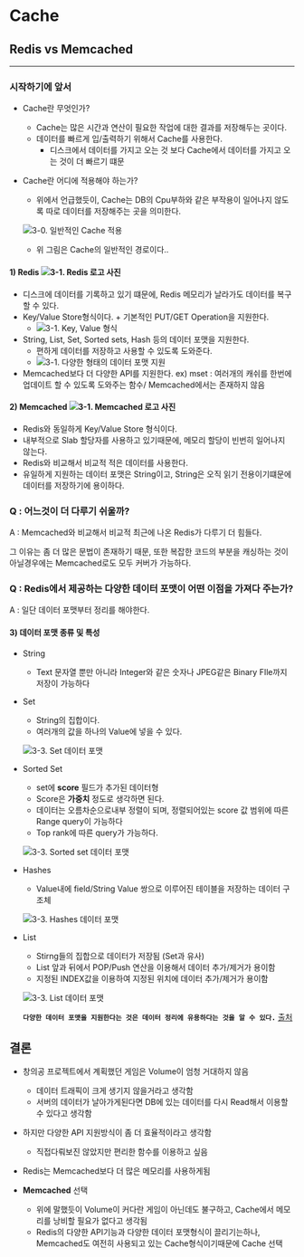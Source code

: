 # Cache
## Redis vs Memcached
* * *
### 시작하기에 앞서
* Cache란 무엇인가?
  * Cache는 많은 시간과 연산이 필요한 작업에 대한 결과를 저장해두는 곳이다.
  * 데이터를 빠르게 입/출력하기 위해서 Cache를 사용한다.
    * 디스크에서 데이터를 가지고 오는 것 보다 Cache에서 데이터를 가지고 오는 것이 더 빠르기 떄문
    
* Cache란 어디에 적용해야 하는가?
  * 위에서 언급했듯이, Cache는 DB의 Cpu부하와 같은 부작용이 일어나지 않도록 따로 데이터를 저장해주는 곳을 의미한다.
  
  ![3-0. 일반적인 Cache 적용](https://user-images.githubusercontent.com/43811124/49564057-9c0e5c00-f965-11e8-91eb-cb3595351d0b.PNG)
  
  * 위 그림은 Cache의 일반적인 경로이다.. 
  
#### 1) Redis   ![3-1. Redis 로고 사진](https://user-images.githubusercontent.com/43811124/49564322-759cf080-f966-11e8-82fe-285a4d09f241.PNG)
* 디스크에 데이터를 기록하고 있기 떄문에, Redis 메모리가 날라가도 데이터를 복구할 수 있다.
* Key/Value Store형식이다. + 기본적인 PUT/GET Operation을 지원한다.
  * ![3-1. Key, Value 형식](https://user-images.githubusercontent.com/43811124/49564688-c2cd9200-f967-11e8-8a66-2dd2822dd551.PNG)
* String, List, Set, Sorted sets, Hash 등의 데이터 포맷을 지원한다.
  * 편하게 데이터를 저장하고 사용할 수 있도록 도와준다.
  * ![3-1. 다양한 형태의 데이터 포맷 지원](https://user-images.githubusercontent.com/43811124/49564514-2c00d580-f967-11e8-9be0-21ff4b6e2afc.PNG)
* Memcached보다 더 다양한 API를 지원한다. ex) mset : 여러개의 캐쉬를 한번에 업데이트 할 수 있도록 도와주는 함수/ Memcached에서는 존재하지 않음


#### 2) Memcached    ![3-1. Memcached 로고 사진](https://user-images.githubusercontent.com/43811124/49564338-80f01c00-f966-11e8-9afa-0b542f367b1d.PNG)
* Redis와 동일하게 Key/Value Store 형식이다. 
* 내부적으로 Slab 할당자를 사용하고 있기때문에, 메모리 할당이 빈번히 일어나지 않는다.
* Redis와 비교해서 비교적 적은 데이터를 사용한다. 
* 유일하게 지원하는 데이터 포맷은 String이고, String은 오직 읽기 전용이기떄문에 데이터를 저장하기에 용이하다.

### Q : 어느것이 더 다루기 쉬울까?
A : Memcached와 비교해서 비교적 최근에 나온 Redis가 다루기 더 힘들다.

그 이유는 좀 더 많은 문법이 존재하기 때문, 또한 복잡한 코드의 부분을 캐싱하는 것이 아닐경우에는 Memcached로도 모두 커버가 가능하다.

### Q : Redis에서 제공하는 다양한 데이터 포맷이 어떤 이점을 가져다 주는가?
A : 일단 데이터 포맷부터 정리를 해야한다.
#### 3) 데이터 포맷 종류 및 특성
* String
  * Text 문자열 뿐만 아니라 Integer와 같은 숫자나 JPEG같은 Binary FIle까지 저장이 가능하다
* Set
  * String의 집합이다.
  * 여러개의 값을 하나의 Value에 넣을 수 있다.
  
  ![3-3. Set 데이터 포맷](https://user-images.githubusercontent.com/43811124/49565816-d8dd5180-f96b-11e8-9bd0-784d66276c2d.PNG)
* Sorted Set
  * set에 **score** 필드가 추가된 데이터형
  * Score은 **가중치** 정도로 생각하면 된다.
  * 데이터는 오름차순으로내부 정렬이 되며, 정렬되어있는 score 값 범위에 따른 Range query이 가능하다
  * Top rank에 따른 query가 가능하다.
  
  ![3-3. Sorted set 데이터 포맷](https://user-images.githubusercontent.com/43811124/49566026-a2540680-f96c-11e8-9405-4cc173990a04.PNG)
* Hashes
  * Value내에 field/String Value 쌍으로 이루어진 테이블을 저장하는 데이터 구조체
  
  ![3-3. Hashes 데이터 포맷](https://user-images.githubusercontent.com/43811124/49566038-aaac4180-f96c-11e8-9f05-8bda79342672.PNG)
* List
  * Stirng들의 집합으로 데이터가 저장됨 (Set과 유사)
  * List 앞과 뒤에서 POP/Push 연산을 이용해서 데이터 추가/제거가 용이함
  * 지정된 INDEX값을 이용하여 지정된 위치에 데이터 추가/제거가 용이함
  
  ![3-3. List 데이터 포맷](https://user-images.githubusercontent.com/43811124/49566048-b26be600-f96c-11e8-82e8-abc1622dee48.PNG)
  
  **`다양한 데이터 포맷을 지원한다는 것은 데이터 정리에 유용하다는 것을 알 수 있다.`**
  [출처][1]

## 결론
 * 창의공 프로젝트에서 계획했던 게임은 Volume이 엄청 거대하지 않음
   * 데이터 트래픽이 크게 생기지 않을거라고 생각함
   * 서버의 데이터가 날아가게된다면 DB에 있는 데이터를 다시 Read해서 이용할 수 있다고 생각함
 * 하지만 다양한 API 지원방식이 좀 더 효율적이라고 생각함
   * 직접다뤄보진 않았지만 편리한 함수를 이용하고 싶음
 * Redis는 Memcached보다 더 많은 메모리를 사용하게됨
 * **Memcached** 선택
   * 위에 말했듯이 Volume이 커다란 게임이 아닌데도 불구하고, Cache에서 메모리를 낭비할 필요가 없다고 생각됨
   * Redis의 다양한 API기능과 다양한 데이터 포맷형식이 끌리기는하나, Memcached도 여전히 사용되고 있는 Cache형식이기때문에 Cache 선택
   
   [1]:http://bcho.tistory.com/654
